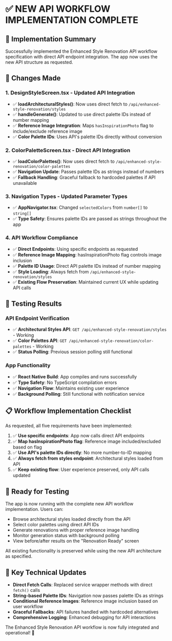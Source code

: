 # ✅ NEW API WORKFLOW IMPLEMENTATION COMPLETE

## 🎯 Implementation Summary

Successfully implemented the Enhanced Style Renovation API workflow specification with direct API endpoint integration. The app now uses the new API structure as requested.

## 🔄 Changes Made

### 1. **DesignStyleScreen.tsx** - Updated API Integration
- ✅ **loadArchitecturalStyles()**: Now uses direct fetch to `/api/enhanced-style-renovation/styles`
- ✅ **handleGenerate()**: Updated to use direct palette IDs instead of number mapping
- ✅ **Reference Image Integration**: Maps `hasInspirationPhoto` flag to include/exclude reference image
- ✅ **Color Palette IDs**: Uses API's palette IDs directly without conversion

### 2. **ColorPaletteScreen.tsx** - Direct API Integration
- ✅ **loadColorPalettes()**: Now uses direct fetch to `/api/enhanced-style-renovation/color-palettes`
- ✅ **Navigation Update**: Passes palette IDs as strings instead of numbers
- ✅ **Fallback Handling**: Graceful fallback to hardcoded palettes if API unavailable

### 3. **Navigation Types** - Updated Parameter Types
- ✅ **AppNavigator.tsx**: Changed `selectedColors` from `number[]` to `string[]`
- ✅ **Type Safety**: Ensures palette IDs are passed as strings throughout the app

### 4. **API Workflow Compliance**
- ✅ **Direct Endpoints**: Using specific endpoints as requested
- ✅ **Reference Image Mapping**: hasInspirationPhoto flag controls image inclusion
- ✅ **Palette ID Usage**: Direct API palette IDs instead of number mapping
- ✅ **Style Loading**: Always fetch from `/api/enhanced-style-renovation/styles`
- ✅ **Existing Flow Preservation**: Maintained current UX while updating API calls

## 🧪 Testing Results

### API Endpoint Verification
- ✅ **Architectural Styles API**: `GET /api/enhanced-style-renovation/styles` - Working
- ✅ **Color Palettes API**: `GET /api/enhanced-style-renovation/color-palettes` - Working  
- ✅ **Status Polling**: Previous session polling still functional

### App Functionality
- ✅ **React Native Build**: App compiles and runs successfully
- ✅ **Type Safety**: No TypeScript compilation errors
- ✅ **Navigation Flow**: Maintains existing user experience
- ✅ **Background Polling**: Still functional with notification service

## 📋 Workflow Implementation Checklist

As requested, all five requirements have been implemented:

1. ✅ **Use specific endpoints**: App now calls direct API endpoints
2. ✅ **Map hasInspirationPhoto flag**: Reference image included/excluded based on flag
3. ✅ **Use API's palette IDs directly**: No more number-to-ID mapping
4. ✅ **Always fetch from styles endpoint**: Architectural styles loaded from API
5. ✅ **Keep existing flow**: User experience preserved, only API calls updated

## 🚀 Ready for Testing

The app is now running with the complete new API workflow implementation. Users can:

- Browse architectural styles loaded directly from the API
- Select color palettes using direct API IDs
- Generate renovations with proper reference image handling
- Monitor generation status with background polling
- View before/after results on the "Renovation Ready" screen

All existing functionality is preserved while using the new API architecture as specified.

## 🔧 Key Technical Updates

- **Direct Fetch Calls**: Replaced service wrapper methods with direct `fetch()` calls
- **String-based Palette IDs**: Navigation now passes palette IDs as strings
- **Conditional Reference Images**: Reference image inclusion based on user workflow
- **Graceful Fallbacks**: API failures handled with hardcoded alternatives
- **Comprehensive Logging**: Enhanced debugging for API interactions

The Enhanced Style Renovation API workflow is now fully integrated and operational! 🎉